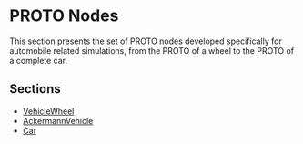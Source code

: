 # PROTO Nodes

This section presents the set of PROTO nodes developed specifically for automobile related simulations, from the PROTO of a wheel to the PROTO of a complete car.

## Sections

- [VehicleWheel](vehiclewheel.md)
- [AckermannVehicle](ackermannvehicle.md)
- [Car](car.md)
